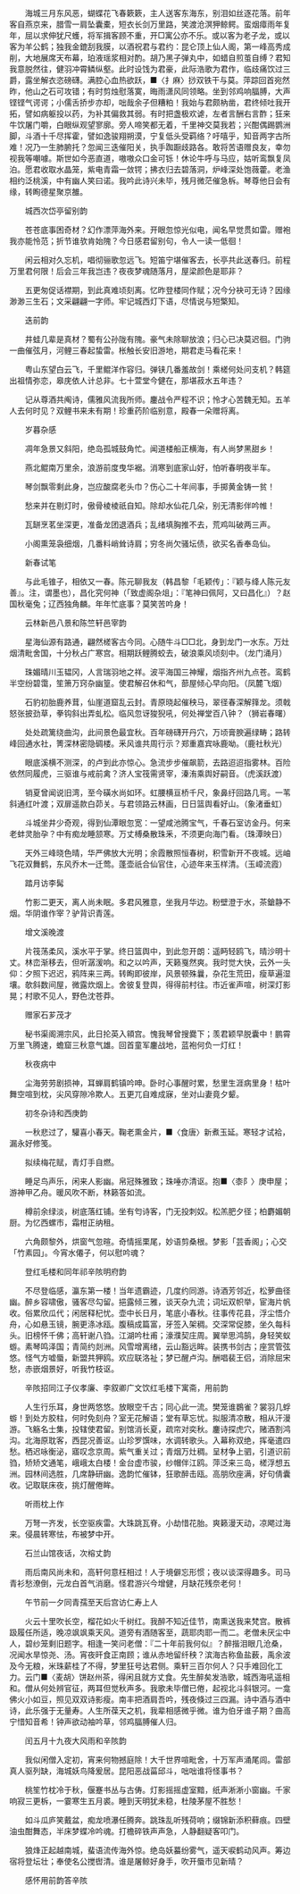 <!-- { "loadSidebar": true } -->
　　海城三月东风恶，蝴蝶花飞春簌簌，主人送客东海东，别泪如丝逐花落。前年客自燕京来，腊雪一肩坠囊橐，短衣长剑万里路，笑渡沧溟狎鲸鳄。蛮烟瘴雨年复年，屈以求伸犹尺蠖，将军揖客顾不重，开□寓公亦不乐。或以客为老子龙，或以客为羊公鹤；独我金鎞刮我膜，以酒祝君与君约：昆仑顶上仙人阁，第一峰高秀成削，大地展席天布幕，珀液瑶浆相对酌。胡乃黑子弹丸中，如蜡自煎茧自缚？君知我意脱然往，健羽冲霄鳞纵壑。此时设饯为君豪，此际浩歌为君作，临歧痛饮过三爵，露坐解衣恣磅礴。满腔心血热欲跃，■〈扌麻〉挱双铁干与莫。萍踪回首宛然昨，他山之石可攻错；有时剪烛慰落寞，晦雨潇风同领略。坐到邻鸡响腷膊，大声铿铿气谔谔；小儒舌挢步亦却，咄哉余子但糟粕！我始与君颇枘凿，君终倾吐我开拓，譬如病躯投以药，为补其偏救其弱。有时把盏极欢谑，左者言酬右言酢；狂来牛饮屠门嚼，白眼纵观望寥廓。旁人啼笑都无着，千里神交莫我若；兴酣偶踢鹦洲脚，斗酒十千尽挥霍，譬如逸骏翔朔漠，宁复低头受羁络？吁嘻乎，知音两字古所难！况乃一生肺腑托？忽闻三迭催阳关，执手踟蹰歧路各。敢将苦语赠良友，幸勿视我等嘲噱。斯世如今恶直道，嗷嗷众口金可铄！休论牛呼与马应，姑听鸾飘复凤泊。愿君收取水晶笼，紫电青霜一敛锷；拂衣归去碧落洞，炉峰深处饱薇藿。老渔相约泛桃溪，中有幽人笑曰诺。我吟此诗兴未毕，残月微茫催急柝。琴尊他日会有缘，转眴德星聚京雒。

　　城西次岱亭留别韵

　　苍苍底事困奇材？幻作漂萍海外来。开眼忽惊光似电，闻名早觉贯如雷。赠袍我亦能怜范；折节谁欤肯始隗？今日感君留别句，令人一读一低徊！

　　闲云相对久忘机，唱彻骊歌忽远飞。短笛宁堪催客去，长亭共此送春归。前程万里君何限！后会三年我岂违？夜夜梦魂随落月，屋梁颜色是耶非？

　　五更匆促话襟期，到此真难顷刻离。忆昨登楼同作赋；况今分袂可无诗？因缘渺渺三生石；文采翩翩一字师。牢记城西灯下语，尽情说与短檠知。

　　迭前韵

　　井蛙几辈是真材？蜀有公孙陇有隗。豪气未除聊放浪；归心已决莫迟徊。门驹一曲催弦月，河鲤三春起蛰雷。枨触长安旧游地，期君走马看花来！

　　粤山东望白云飞，千里鲲洋作容归。弹铗几番羞故剑！乘槎何处问支机？韩筵出祖情弥恋，皋庑依人计总非。七十萱堂今健在，那堪菽水五年违？

　　记从尊酒共阄诗，儒雅风流我所师。鏖战令严程不识；怜才心苦魏无知。五羊人去何时见？双鲤书来未有期！珍重药阶临别意，殿春一朵赠将离。

　　岁暮杂感

　　凋年急景又斜阳，绝岛孤城鼓角忙。闻道楼船正横海，有人尚梦黑甜乡！

　　燕北鲲南万里余，浪游前度曳华裾。消寒到底家山好，怕听春明夜半车。

　　琴剑飘零剩此身，岂应酸腐老头巾？伤心二十年间事，手掷黄金铸一贫！

　　愁来并在剔灯时，傲骨棱棱祇自知。除却水仙花几朵，别无清影伴吟帷！

　　瓦缾烹茗坐深更，准备龙团退酒兵；乱绪填胸推不去，荒鸡叫破两三声。

　　小阁熏笼袅细烟，几番料峭耸诗肩；穷冬尚欠骚坛债，欲买名香奉岛仙。

　　新春试笔

　　与此毛锥子，相依又一春。陈元聊我友（韩昌黎「毛颖传」：『颖与绛人陈元友善』。注，谓墨也），昌化究何神（「致虚阁杂俎」：『笔神曰佩阿，又曰昌化』）？赵国秋毫兔；辽西独角麟。年年忙底事？莫笑苦吟身！

　　云林新邑八景和陈竺轩邑宰韵

　　星海仙源有路通，翩然槎客古今同。心随牛斗□□北，身到龙门一水东。万灶烟清毗舍国，十分秋占广寒宫。相期跃鲤腾蛟去，破浪乘风顷刻中。（龙门涌月）

　　珠媚晴川玉韫冈，人言瑞羽地之祥。波平海国三神耀，烟指齐州九点苍。鸾鹤半空纷碧霭，笙箫万窍杂幽篁。使君解召休和气，蔀屋倾心早向阳。（凤麓飞烟）

　　石豹初胎鹿养茸，仙崖道窟乱云封。青原晓起催秧马，翠径春深解箨龙。须戟怒张披劲草，拳钩斜出弄虬松。临风忽讶狻猊吼，何处禅堂百八钟？（狮岩春曙）

　　处处疏篱绕曲沟，此间景色最宜秋。百年磅礴开丹穴，万顷膏腴遍绿畴；路转峰回通水社，箐深林密隐碉楼。釆风谁共周行示？郑重嘉宾咏鹿呦。（鹿社秋光）

　　眼底溪横不测深，的卢到此亦惊心。急流步步催飙箭，去路迢迢指雾林。百险依然同履虎，三驱谁与戒前禽？济人宝筏需贤宰，溱洧乘舆好嗣音。（虎溪跃渡）

　　销夏曾闻说旧湾，至今磺水尚如环。虹腰横亘桥千尺，象鼻纡回路几弯。一苇斜通红叶渡；双扉遥款白茆关。与君领路云林画，日日篮舆看好山。（象渚垂虹）

　　斗城坐井少奇观，得到仙潭眼忽宽：一望咸池腾宝气，千春石室访金丹。何来老蚌灵胎孕？中有痴龙睡颔寒。万丈榑桑散珠釆，不须更向海门看。（珠潭映日）

　　天外三峰晓色晴，华严佛放大光明；余霞散照恒春树，积雪新开不夜城。远岫飞花双舞鹤，东风乔木一迁莺。蓬壶祇合仙官住，心迹年来玉样清。（玉嶂流霞）

　　踏月访李髯

　　竹影二更天，离人尚未眠。多君风雅意，坐我月华边。粉壁澄于水，茶鎗静不烟。华阴谁作宰？驴背识青莲。

　　增文溪晚渡

　　片筏荡柔风，溪水平于掌。终日篮舆中，到此忽开朗：遥眄轻鸥飞，晴沙明十丈。林峦渐移去，但听潺湲响。和之以吟声，天籁戛然爽。我时觉大快，云外一头仰：夕照下迟迟，鸦阵来三两。转眴即彼岸，风景顿殊曩，杂花生荒田，瘦草遍湿壤。欹斜数间屋，微露炊烟上。舍彼复登舆，得得前村往。市近雀声喧，树深灯影晃；村歌不见人，野色沈苍莽。

　　赠家石芗茂才

　　秘书渠阁溯宗风，此日抡英入頖宫。愧我琴曾搜爨下；羡君颖早脱囊中！鹏霄万里飞腾速，蟾窟三秋意气雄。回首童军鏖战地，蓝袍何负一灯红！

　　秋夜病中

　　尘海劳劳剧损神，耳蝉肩鹤镇吟呻。卧时心事醒时累，愁里生涯病里身！枯叶舞空喧到枕，尖风穿隙冷欺人。五更兀自难成寐，坐对山妻竟夕颦。

　　初冬杂诗和西庚韵

　　一秋悲过了，驩喜小春天。鞠老熏金片，■〈食唐〉新煮玉延。寒轻才试袷，漏永好修笺。

　　拟续梅花赋，青灯手自燃。

　　睡足鸟声乐，闲来人影幽。帛冠殊雅致；珠唾亦清讴。抱■〈桼阝〉庚申屋；游神甲乙舟。暖风吹不断，林籁答如流。

　　樽前余绿淡，树底落红铺。坐有匄诗客，门无投刺奴。松羔肥夕径；柏麝媚朝厨。为忆西螺市，霜柑正纳租。

　　六角颇黎外，烘窗气忽暄。奇情摇栗尾，妙语剪桑根。梦影「芸香阁」；心交「竹素园」。今宵水僊子，何以慰吟魂？

　　登红毛楼和同年祁辛陔明府韵

　　不尽登临感，瀛东第一楼！当年遗霸迹，几度约同游。诗酒芳邻近，松萝曲径幽。醉乡容啸傲，骚客尽勾留。挹露倾三雅，谈天杂九流；词坛双帜举，宦海片帆收。俗累欣瓜代；闲居释杞忧。壶中长日月，笔底小春秋。往事传花县，浮尘悟介舟，心如悬玉镜，腕更涤冰瓯。腹稿成篇富，牙签入架稠。交深常促膝，坐久每科头。旧榜怀千佛；高轩谢八驺。江湖吟杜甫；濠濮契庄周。翼举思鸿鹄，身轻笑蚁蝣。素琴鸣泽国；青简约剡洲。风雪增离绪，云山豁远眸。装携书剑古；座赏管弦悠。怪气方嘘蜃，新盟共狎鸥。欢应联洛祉；梦已醒卢沟。酬唱裴王侣，消除屈宋愁，赤嵌烟景好，听我竹枝讴。

　　辛陔招同江子仪孝廉、李叙卿广文饮红毛楼下寓斋，用前韵

　　人生行乐耳，身世两悠悠。放眼空千古；同心此一流。樊笼谁鷃雀？裳羽几蜉蝣！到处方胶柱，何时免刻舟？室无花解语；堂有草忘忧。拟服清凉散，相从汗漫游。飞觞名士集，投辖使君留。别馆消长夏，疏帘对奕秋。鏖诗探虎穴，赌酒割鸿沟。北海原耽客，西昆况善讴。山珍罗馔味，水调转歌头。入幕称双绝，挥毫遣四愁。栖迟咏衡泌，寤叹念京周。紫气重关过；青烟万灶稠。呈材争上驷，引道识前驺，矫矫文通笔，峨峨太白楼！金台虚市骏，纱帽伴江鸥。萍泛来三岛，槎浮想五洲。园林间选胜，几席静研幽。逸韵忙催钵，狂歌醉击瓯。高朋欣座满，好句倩囊收。记取联床夜，挑灯醒倦眸。

　　听雨枕上作

　　万弩一齐发，长空驱疾雷。大珠跳瓦脊。小劫惜花胎。爽籁漫天动，凉飔过海来。侵晨转寒怯，布被梦中开。

　　石兰山馆夜话，次榕丈韵

　　雨后南风尚未和，高轩何意枉相过！人于境僻忘形惯；夜以谈深得趣多。司马青衫愁潦倒，元龙白首气消磨。怪君游兴今增健，月缺花残奈老何！

　　午节前一夕同青孺至天后宫访仁寿上人

　　火云十里吹长空，榴花如火千树红。我醉不知近佳节，南熏送我来梵宫。散裤趿履任所适，晚凉飒飒乘天风。道旁有酒随客至，蔬耶肉耶一而二。老僧未厌尘中人，碧纱笼剩旧题字。相逢一笑问老僧：『二十年前我何似』？醉揩泪眼几沧桑，况闻水旱惊尧、汤。宵夜旰食正南顾；谁从赤地留纤秧？滨海古称鱼盐薮，禹余波及今无粮，米珠薪桂了不得，梦里狂号达君侧。乘轩三百尔何人？只手难回化工力。云门■〈麦胡〉饼赵州茶，得闲且就方丈食。先生醉矣发浩歌，城西海吼遥相和。僧从何处辨官征，两耳但觉秋声多。我歌未毕僧已倦，起视北斗斜银河。一龛佛火小如豆，照见双双诗影瘦。南丰把酒肩吾吟，残夜倏过三四漏。诗中酒与酒中诗，此乐强于无量寿。人生所葆天之机，我辈相感微乎微。谁为伯牙谁子期？曲高宁惜知音希！钟声欲动袖吟草，邻鸡腷膊催人归。

　　闰五月十九夜大风雨和辛陔韵

　　我似闲僧入定初，宵来何物撼庭除！大千世界喧毗舍，十万军声涌尾闾。雷部真人驱列缺，海城妖鸟降爰居。昆阳恶战菑邱斗，咄咄谁将怪事书？

　　桃笙竹枕冷于秋，偃蹇书丛与古俦。灯影摇摇虚室黯，纸声淅淅小窗幽。千家响寂三更柝，一霎寒生五月裘。睡到天明犹未稳，杜陵茅屋不胜愁！

　　如斗瓜庐笑戴盆，痴龙喷瀑任腾奔。跳珠乱听残荷响；缀锦新添积藓痕。四壁油虫酣舞态，半床梦蝶冷吟魂。打檐碎铁声声急，人静翻疑客叩门。

　　狼烽正起越南城，蜚语流传海外惊。绝岛妖蟇纷雾气，遥天唳鹤动风声。筹边宿将登坛壮；奉使名公搅辔清。谁是屠鲸好身手，吹开蜃市见新晴？

　　感怀用前韵答辛陔

